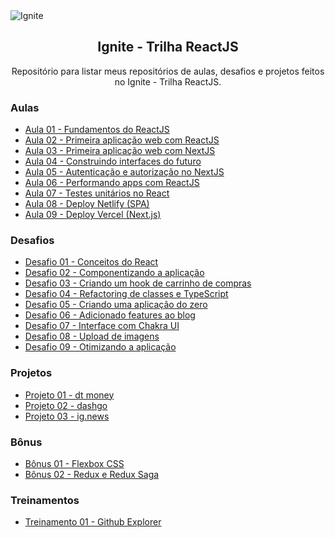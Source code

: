 <img alt="Ignite" src="https://i.imgur.com/eCVyxxy.png">
<h2 align="center">
  Ignite - Trilha ReactJS
</h2>
<p align="center">
Repositório para listar meus repositórios de aulas, desafios e projetos feitos no Ignite - Trilha ReactJS.
</p>

### Aulas

- [Aula 01 - Fundamentos do ReactJS](https://github.com/vinniciusgomes/bootcamp-ignite/tree/master/chapters/01-fundamentos-do-reactjs)
- [Aula 02 - Primeira aplicação web com ReactJS](https://github.com/vinniciusgomes/bootcamp-ignite/tree/master/chapters/02-primeira-aplicacao-web-com-reactjs)
- [Aula 03 - Primeira aplicação web com NextJS](https://github.com/vinniciusgomes/bootcamp-ignite/tree/master/chapters/03-primeira-aplicacao-web-com-nextjs)
- [Aula 04 - Construindo interfaces do futuro](https://github.com/vinniciusgomes/bootcamp-ignite/tree/master/chapters/04-construindo-interfaces-do-futuro)
- [Aula 05 - Autenticação e autorização no NextJS](https://github.com/vinniciusgomes/bootcamp-ignite/tree/master/chapters/05-autentica%C3%A7%C3%A3o-e-autoriza%C3%A7%C3%A3o-no-nextjs)
- [Aula 06 - Performando apps com ReactJS](https://github.com/vinniciusgomes/bootcamp-ignite/tree/master/chapters/06-performando-apps-com-reactjs)
- [Aula 07 - Testes unitários no React](https://github.com/vinniciusgomes/bootcamp-ignite/tree/master/chapters/07-testes-unitarios-no-reactjs)
- [Aula 08 - Deploy Netlify (SPA)](https://github.com/vinniciusgomes/bootcamp-ignite/tree/master/chapters/08-deploy-netlify-spa)
- [Aula 09 - Deploy Vercel (Next.js)](https://github.com/vinniciusgomes/bootcamp-ignite/tree/master/chapters/09-deploy-vercel-nextjs)

### Desafios

- [Desafio 01 - Conceitos do React](https://github.com/vinniciusgomes/bootcamp-ignite/tree/master/challenges/chapter-I-desafio-01-conceitos-do-react)
- [Desafio 02 - Componentizando a aplicação](https://github.com/vinniciusgomes/bootcamp-ignite/tree/master/challenges/chapter-I-desafio-02-componentizando-a-aplicacao)
- [Desafio 03 - Criando um hook de carrinho de compras](https://github.com/vinniciusgomes/bootcamp-ignite/tree/master/challenges/chapter-II-desafio-01-criando-um-hook-de-carrinho-de-compras)
- [Desafio 04 - Refactoring de classes e TypeScript](https://github.com/vinniciusgomes/bootcamp-ignite/tree/master/challenges/chapter-II-desafio-02-refactoring-classes-ts)
- [Desafio 05 - Criando uma aplicação do zero](https://github.com/vinniciusgomes/bootcamp-ignite/tree/master/challenges/chapter-III-desafio-01-criando-um-projeto-do-zero)
- [Desafio 06 - Adicionado features ao blog](https://github.com/vinniciusgomes/bootcamp-ignite/tree/master/challenges/chapter-III-desafio-02-adicionando-features-ao-blog)
- [Desafio 07 - Interface com Chakra UI](https://github.com/vinniciusgomes/bootcamp-ignite/tree/master/challenges/chapter-IV-desafio-01-interface-com-chakra-ui)
- [Desafio 08 - Upload de imagens](https://github.com/vinniciusgomes/bootcamp-ignite/tree/master/challenges/chapter-IV-desafio-02-upload-de-imagens)
- [Desafio 09 - Otimizando a aplicação](https://github.com/vinniciusgomes/bootcamp-ignite/tree/master/challenges/chapter-V-desafio-01-otimizando-a-aplicacao)

### Projetos

- [Projeto 01 - dt money](https://github.com/vinniciusgomes/bootcamp-ignite/tree/master/apps/dtmoney)
- [Projeto 02 - dashgo](https://github.com/vinniciusgomes/bootcamp-ignite/tree/master/apps/dashgo)
- [Projeto 03 - ig.news](https://github.com/vinniciusgomes/bootcamp-ignite/tree/master/apps/ignews)

### Bônus 

- [Bônus 01 - Flexbox CSS](https://github.com/vinniciusgomes/bootcamp-ignite/tree/master/bonus/flex-box)
- [Bônus 02 - Redux e Redux Saga](https://github.com/vinniciusgomes/bootcamp-ignite/tree/master/bonus/react-redux-saga)

### Treinamentos

- [Treinamento 01 - Github Explorer](https://github.com/vinniciusgomes/bootcamp-ignite/tree/master/apps/github-explorer)
